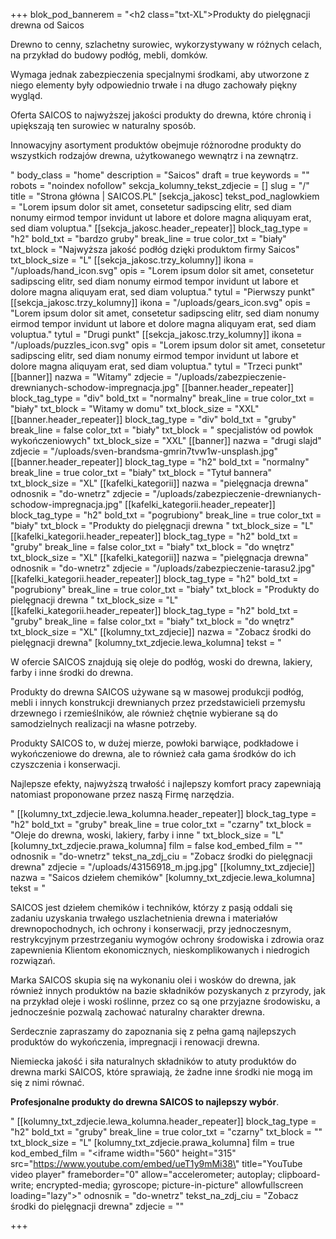 +++
blok_pod_bannerem = "<h2 class=\"txt-XL\">Produkty do pielęgnacji drewna od Saicos</h2><p> Drewno to cenny, szlachetny surowiec, wykorzystywany w różnych celach, na przykład do budowy podłóg, mebli, domków. </p><p>Wymaga jednak zabezpieczenia specjalnymi środkami, aby utworzone z niego elementy były odpowiednio trwałe i na długo zachowały piękny wygląd. </p><p>Oferta SAICOS to najwyższej jakości produkty do drewna, które chronią i upiększają ten surowiec w naturalny sposób. </p><p>Innowacyjny asortyment produktów obejmuje różnorodne produkty do wszystkich rodzajów drewna, użytkowanego wewnątrz i na zewnątrz.</p>"
body_class = "home"
description = "Saicos"
draft = true
keywords = ""
robots = "noindex nofollow"
sekcja_kolumny_tekst_zdjecie = []
slug = "/"
title = "Strona główna | SAICOS.PL"
[sekcja_jakosc]
tekst_pod_naglowkiem = "Lorem ipsum dolor sit amet, consetetur sadipscing elitr, sed diam nonumy eirmod tempor invidunt ut labore et dolore magna aliquyam erat, sed diam voluptua."
[[sekcja_jakosc.header_repeater]]
block_tag_type = "h2"
bold_txt = "bardzo gruby"
break_line = true
color_txt = "biały"
txt_block = "Najwyższa jakość podłóg dzięki produktom firmy Saicos"
txt_block_size = "L"
[[sekcja_jakosc.trzy_kolumny]]
ikona = "/uploads/hand_icon.svg"
opis = "Lorem ipsum dolor sit amet, consetetur sadipscing elitr, sed diam nonumy eirmod tempor invidunt ut labore et dolore magna aliquyam erat, sed diam voluptua."
tytul = "Pierwszy punkt"
[[sekcja_jakosc.trzy_kolumny]]
ikona = "/uploads/gears_icon.svg"
opis = "Lorem ipsum dolor sit amet, consetetur sadipscing elitr, sed diam nonumy eirmod tempor invidunt ut labore et dolore magna aliquyam erat, sed diam voluptua."
tytul = "Drugi punkt"
[[sekcja_jakosc.trzy_kolumny]]
ikona = "/uploads/puzzles_icon.svg"
opis = "Lorem ipsum dolor sit amet, consetetur sadipscing elitr, sed diam nonumy eirmod tempor invidunt ut labore et dolore magna aliquyam erat, sed diam voluptua."
tytul = "Trzeci punkt"
[[banner]]
nazwa = "Witamy"
zdjecie = "/uploads/zabezpieczenie-drewnianych-schodow-impregnacja.jpg"
[[banner.header_repeater]]
block_tag_type = "div"
bold_txt = "normalny"
break_line = true
color_txt = "biały"
txt_block = "Witamy w domu"
txt_block_size = "XXL"
[[banner.header_repeater]]
block_tag_type = "div"
bold_txt = "gruby"
break_line = false
color_txt = "biały"
txt_block = " specjalistów od powłok wykończeniowych"
txt_block_size = "XXL"
[[banner]]
nazwa = "drugi slajd"
zdjecie = "/uploads/sven-brandsma-gmrin7tvw1w-unsplash.jpg"
[[banner.header_repeater]]
block_tag_type = "h2"
bold_txt = "normalny"
break_line = true
color_txt = "biały"
txt_block = "Tytuł bannera"
txt_block_size = "XL"
[[kafelki_kategorii]]
nazwa = "pielęgnacja drewna"
odnosnik = "do-wnetrz"
zdjecie = "/uploads/zabezpieczenie-drewnianych-schodow-impregnacja.jpg"
[[kafelki_kategorii.header_repeater]]
block_tag_type = "h2"
bold_txt = "pogrubiony"
break_line = true
color_txt = "biały"
txt_block = "Produkty do pielęgnacji drewna "
txt_block_size = "L"
[[kafelki_kategorii.header_repeater]]
block_tag_type = "h2"
bold_txt = "gruby"
break_line = false
color_txt = "biały"
txt_block = "do wnętrz"
txt_block_size = "XL"
[[kafelki_kategorii]]
nazwa = "pielęgnacja drewna"
odnosnik = "do-wnetrz"
zdjecie = "/uploads/zabezpieczenie-tarasu2.jpg"
[[kafelki_kategorii.header_repeater]]
block_tag_type = "h2"
bold_txt = "pogrubiony"
break_line = true
color_txt = "biały"
txt_block = "Produkty do pielęgnacji drewna "
txt_block_size = "L"
[[kafelki_kategorii.header_repeater]]
block_tag_type = "h2"
bold_txt = "gruby"
break_line = false
color_txt = "biały"
txt_block = "do wnętrz"
txt_block_size = "XL"
[[kolumny_txt_zdjecie]]
nazwa = "Zobacz środki do pielęgnacji drewna"
[kolumny_txt_zdjecie.lewa_kolumna]
tekst = "<p>W ofercie SAICOS znajdują się oleje do podłóg, woski do drewna, lakiery, farby i inne środki do drewna.</p><p> Produkty do drewna SAICOS używane są w masowej produkcji podłóg, mebli i innych konstrukcji drewnianych przez przedstawicieli przemysłu drzewnego i rzemieślników, ale również chętnie wybierane są do samodzielnych realizacji na własne potrzeby.</p><p> Produkty SAICOS to, w dużej mierze, powłoki barwiące, podkładowe i wykończeniowe do drewna, ale to również cała gama środków do ich czyszczenia i konserwacji.</p><p>  Najlepsze efekty, najwyższą trwałość i najlepszy komfort pracy zapewniają natomiast proponowane przez naszą Firmę narzędzia.</p>"
[[kolumny_txt_zdjecie.lewa_kolumna.header_repeater]]
block_tag_type = "h2"
bold_txt = "gruby"
break_line = true
color_txt = "czarny"
txt_block = "Oleje do drewna, woski, lakiery, farby i inne "
txt_block_size = "L"
[kolumny_txt_zdjecie.prawa_kolumna]
film = false
kod_embed_film = ""
odnosnik = "do-wnetrz"
tekst_na_zdj_ciu = "Zobacz środki do pielęgnacji drewna"
zdjecie = "/uploads/43156918_m.jpg.jpg"
[[kolumny_txt_zdjecie]]
nazwa = "Saicos dziełem chemików"
[kolumny_txt_zdjecie.lewa_kolumna]
tekst = "<p>SAICOS jest dziełem chemików i techników, którzy z pasją oddali się zadaniu uzyskania trwałego uszlachetnienia drewna i materiałów drewnopochodnych, ich ochrony i konserwacji, przy jednoczesnym, restrykcyjnym przestrzeganiu wymogów ochrony środowiska i zdrowia oraz zapewnienia Klientom ekonomicznych, nieskomplikowanych i niedrogich rozwiązań.</p><p> Marka SAICOS skupia się na wykonaniu olei i wosków do drewna, jak również innych produktów na bazie składników pozyskanych z przyrody, jak na przykład oleje i woski roślinne, przez co są one przyjazne środowisku, a jednocześnie pozwalą zachować naturalny charakter drewna.</p><p> Serdecznie zapraszamy do zapoznania się z pełna gamą najlepszych produktów do wykończenia, impregnacji i renowacji drewna.</p><p>Niemiecka jakość i siła naturalnych składników to atuty produktów do drewna marki SAICOS, które sprawiają, że żadne inne środki nie mogą im się z nimi równać. </p><p><strong>Profesjonalne produkty do drewna SAICOS to najlepszy wybór</strong>.</p>"
[[kolumny_txt_zdjecie.lewa_kolumna.header_repeater]]
block_tag_type = "h2"
bold_txt = "gruby"
break_line = true
color_txt = "czarny"
txt_block = ""
txt_block_size = "L"
[kolumny_txt_zdjecie.prawa_kolumna]
film = true
kod_embed_film = "<iframe width=\"560\" height=\"315\" src=\"https://www.youtube.com/embed/ueT1y9mMi38\" title=\"YouTube video player\" frameborder=\"0\" allow=\"accelerometer; autoplay; clipboard-write; encrypted-media; gyroscope; picture-in-picture\" allowfullscreen loading=\"lazy\"></iframe>"
odnosnik = "do-wnetrz"
tekst_na_zdj_ciu = "Zobacz środki do pielęgnacji drewna"
zdjecie = ""

+++
